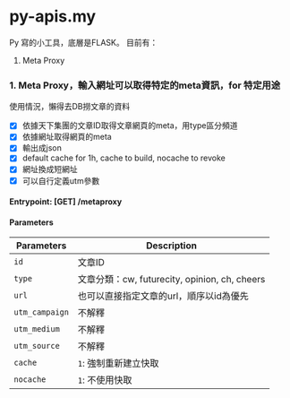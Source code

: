 # py-apis.my
Py 寫的小工具，底層是FLASK。
目前有：
1. Meta Proxy


### 1. Meta Proxy，輸入網址可以取得特定的meta資訊，for 特定用途

使用情況，懶得去DB撈文章的資料

- [x] 依據天下集團的文章ID取得文章網頁的meta，用type區分頻道
- [x] 依據網址取得網頁的meta
- [x] 輸出成json
- [x] default cache for 1h, cache to build, nocache to revoke
- [x] 網址換成短網址
- [x] 可以自行定義utm參數

#### Entrypoint: [GET] /metaproxy

#### Parameters

|Parameters|Description|
|----------|-----------|
|`id`|文章ID|
|`type`|文章分類：cw, futurecity, opinion, ch, cheers|
|`url`|也可以直接指定文章的url，順序以id為優先|
|`utm_campaign`|不解釋|
|`utm_medium`|不解釋|
|`utm_source`|不解釋|
|`cache`|`1`: 強制重新建立快取|
|`nocache`|`1`: 不使用快取|


